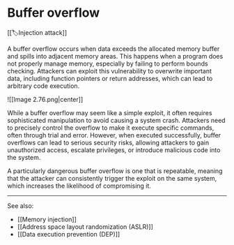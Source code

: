 
# Buffer overflow

[[🏷️Injection attack]]

A buffer overflow occurs when data exceeds the allocated memory buffer and spills into adjacent memory areas. This happens when a program does not properly manage memory, especially by failing to perform bounds checking. Attackers can exploit this vulnerability to overwrite important data, including function pointers or return addresses, which can lead to arbitrary code execution.

![[Image 2.76.png|center]]

While a buffer overflow may seem like a simple exploit, it often requires sophisticated manipulation to avoid causing a system crash. Attackers need to precisely control the overflow to make it execute specific commands, often through trial and error. However, when executed successfully, buffer overflows can lead to serious security risks, allowing attackers to gain unauthorized access, escalate privileges, or introduce malicious code into the system.

A particularly dangerous buffer overflow is one that is repeatable, meaning that the attacker can consistently trigger the exploit on the same system, which increases the likelihood of compromising it.

---

See also:

- [[Memory injection]]
- [[Address space layout randomization (ASLR)]]
- [[Data execution prevention (DEP)]]